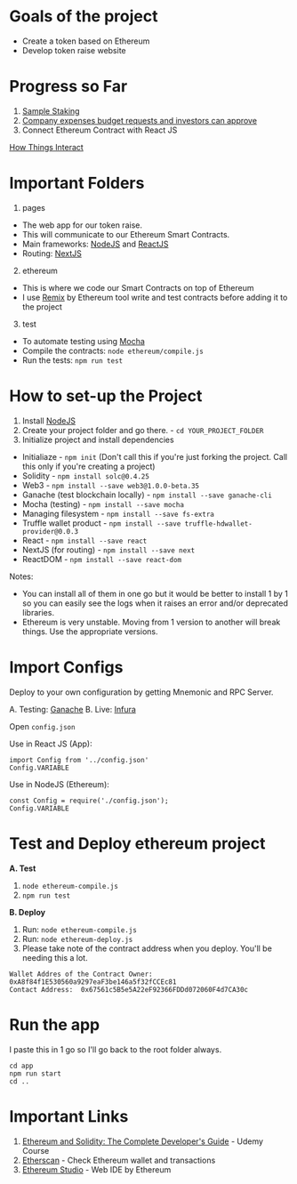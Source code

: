 # Goals of the project

- Create a token based on Ethereum
- Develop token raise website

# Progress so Far

1. [Sample Staking](https://github.com/benjtupas/Token-Raise/blob/master/ethereum/contracts/TokenSale.sol)
2. [Company expenses budget requests and investors can approve](https://github.com/benjtupas/Token-Raise/blob/master/ethereum/contracts/Campaign.sol)
3. Connect Ethereum Contract with React JS

[How Things Interact](https://docs.google.com/drawings/d/106I4V7npIZPV_vP5n-MIhq2WxkGgLYVXPYpcg0Jk25Q/edit?usp=sharing)

# Important Folders

1. pages

- The web app for our token raise.
- This will communicate to our Ethereum Smart Contracts.
- Main frameworks: [NodeJS](https://nodejs.org) and [ReactJS](https://reactjs.org/)
- Routing: [NextJS](https://nextjs.org)

2. ethereum

- This is where we code our Smart Contracts on top of Ethereum
- I use [Remix](http://remix.ethereum.org/) by Ethereum tool write and
test contracts before adding it to the project

3. test

- To automate testing using [Mocha](https://mochajs.org/)
- Compile the contracts: `node ethereum/compile.js`
- Run the tests: `npm run test`

# How to set-up the Project

1. Install [NodeJS](https://nodejs.org)
2. Create your project folder and go there. - `cd YOUR_PROJECT_FOLDER`
3. Initialize project and install dependencies

- Initialiaze - `npm init` (Don't call this if you're just forking the project. Call this only if you're creating a project)
- Solidity - `npm install solc@0.4.25`
- Web3 - `npm install --save web3@1.0.0-beta.35`
- Ganache (test blockchain locally) - `npm install --save ganache-cli`
- Mocha (testing) - `npm install --save mocha`
- Managing filesystem - `npm install --save fs-extra`
- Truffle wallet product - `npm install --save truffle-hdwallet-provider@0.0.3`
- React - `npm install --save react`
- NextJS (for routing) - `npm install --save next`
- ReactDOM - `npm install --save react-dom`

Notes:
- You can install all of them in one go but it would be better
to install 1 by 1 so you can easily see the logs when it raises an error
and/or deprecated libraries.
- Ethereum is very unstable. Moving from 1 version to another will
break things. Use the appropriate versions.

# Import Configs

Deploy to your own configuration by getting Mnemonic and RPC Server.

A. Testing: [Ganache](https://trufflesuite.com/ganache)
B. Live: [Infura](https://infura.io/)

Open `config.json`

Use in React JS (App):
```
import Config from '../config.json'
Config.VARIABLE
```

Use in NodeJS (Ethereum):
```
const Config = require('./config.json');
Config.VARIABLE
```

# Test and Deploy ethereum project

**A. Test**
1. `node ethereum-compile.js`
2. `npm run test`

**B. Deploy**

1. Run: `node ethereum-compile.js`
2. Run: `node ethereum-deploy.js`
3. Please take note of the contract address when you deploy. You'll be needing this a lot.

```
Wallet Addres of the Contract Owner:  0xA8f84f1E530560a9297eaF3be146a5f32fCCEc81
Contact Address:  0x67561c5B5e5A22eF92366FDDd072060F4d7CA30c
```

# Run the app

I paste this in 1 go so I'll go back to the root folder always.

```
cd app
npm run start
cd ..
```

# Important Links

1. [Ethereum and Solidity: The Complete Developer's Guide](https://www.udemy.com/course/ethereum-and-solidity-the-complete-developers-guide) - Udemy Course
2. [Etherscan](https://etherscan.io) - Check Ethereum wallet and transactions
3. [Ethereum Studio](https://studio.ethereum.org/) - Web IDE by Ethereum
